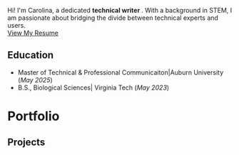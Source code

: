 Hi! I'm Carolina, a dedicated <b> technical writer </b>. With a background in STEM, I am passionate about bridging the divide between technical experts and users. 
<br>
[View My Resume](resume.md) <br>
## Education
- Master of Technical & Professional Communicaiton|Auburn University (_May 2025_)	 			        		
- B.S., Biological Sciences| Virginia Tech (_May 2023_)

# Portfolio

## Projects

